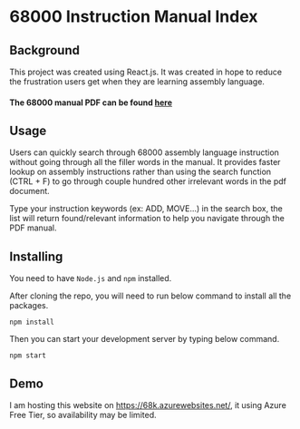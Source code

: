#   68000 Instruction Manual Index
##  Background
This project was created using React.js. It was created in hope to reduce the frustration users get when they are learning assembly language.

####  The 68000 manual PDF can be found [here](https://www.nxp.com/files-static/archives/doc/ref_manual/M68000PRM.pdf)

##  Usage
Users can quickly search through 68000 assembly language instruction without going through all the filler words in the manual. It provides faster lookup on assembly instructions rather than using the search function (CTRL + F) to go through couple hundred other irrelevant words in the pdf document.

Type your instruction keywords (ex: ADD, MOVE...) in the search box, the list will return found/relevant information to help you navigate through the PDF manual.

##  Installing
You need to have `Node.js` and `npm` installed.

After cloning the repo, you will need to run below command to install all the packages.

```npm install```

Then you can start your development server by typing below command.

```npm start```

##  Demo
I am hosting this website on https://68k.azurewebsites.net/, it using Azure Free Tier, so availability may be limited.
